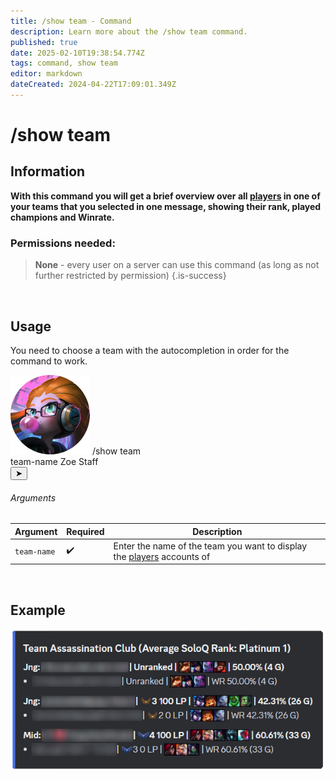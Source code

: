 ```yaml
---
title: /show team - Command
description: Learn more about the /show team command.
published: true
date: 2025-02-10T19:38:54.774Z
tags: command, show team
editor: markdown
dateCreated: 2024-04-22T17:09:01.349Z
---
```


# /show team
## Information
**With this command you will get a brief overview over all [players](/en/terms/player) in one of your teams that you selected in one message, showing their rank, played champions and Winrate.**
<br>

### Permissions needed:
>**None** - every user on a server can use this command (as long as not further restricted by permission) {.is-success}

<br>

## Usage
You need to choose a team with the autocompletion in order for the command to work. <br>


<div class="discord-preview">
    <div class="dcp-chatbar">
        <img src="/zoe_logo.png" class="dcp-avatar">
        <span class="dcp-command">/show team</span>
        <div class="dcp-args">
            <div class="dcp-arg">
                <span class="dcp-arg-label">team-name</span>
                <span class="dcp-arg-value">Zoe Staff</span>
            </div>
        </div>
        <button class="dcp-send-btn">&#10148;</button> 
    </div>
</div>

###### Arguments
| Argument | Required | Description |
|----------|----------|-------------|
| `team-name` | :heavy_check_mark: | Enter the name of the team you want to display the [players](/en/terms/player) accounts of |
<br>
 
## Example
![](/en_/en_showteam_result.png)